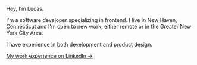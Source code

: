 Hey, I’m Lucas.

I'm a software developer specializing in frontend. I live in New Haven, Connecticut and I'm open to new work, either remote or in the Greater New York City Area.

I have experience in both development and product design.

[My work experience on LinkedIn &rarr;](https://linkedin.com/in/lucaslitton)

